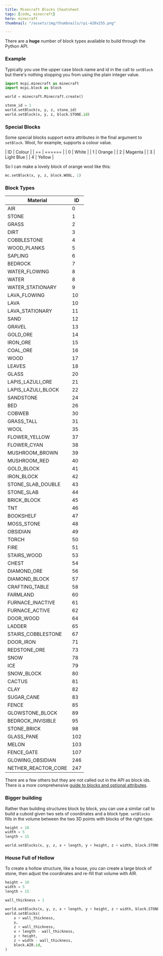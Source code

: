 ```yaml
---
title: Minecraft Blocks Cheatsheet
tags: [code, minecraft]
hero: minecraft
thumbnail: "/assets/img/thumbnails/rpi-420x255.png"

---
```


There are a **huge** number of block types available to build through the Python API.

### Example

Typically you use the upper case block name and id in the call to <code>setBlock</code> but
there's nothing stopping you from using the plain integer value.

```python
import mcpi.minecraft as minecraft
import mcpi.block as block

world = minecraft.Minecraft.create()

stone_id = 1
world.setBlock(x, y, z, stone_id)
world.setBlock(x, y, z, block.STONE.id)
```

### Special Blocks

Some special blocks support extra attributes in the final argument to
<code>setBlock</code>. Wool, for example, supports a colour value.

| ID | Colour |
| == | ====== |
| 0 | White |
| 1 | Orange |
| 2 | Magenta |
| 3 | Light Blue |
| 4 | Yellow |

So I can make a lovely block of orange wool like this:

```python
mc.setBlock(x, y, z, block.WOOL, 1)
```

### Block Types

| Material            | ID  |
| ------------------- | --- |
| AIR                 | 0   |
| STONE               | 1   |
| GRASS               | 2   |
| DIRT                | 3   |
| COBBLESTONE         | 4   |
| WOOD_PLANKS         | 5   |
| SAPLING             | 6   |
| BEDROCK             | 7   |
| WATER_FLOWING       | 8   |
| WATER               | 8   |
| WATER_STATIONARY    | 9   |
| LAVA_FLOWING        | 10  |
| LAVA                | 10  |
| LAVA_STATIONARY     | 11  |
| SAND                | 12  |
| GRAVEL              | 13  |
| GOLD_ORE            | 14  |
| IRON_ORE            | 15  |
| COAL_ORE            | 16  |
| WOOD                | 17  |
| LEAVES              | 18  |
| GLASS               | 20  |
| LAPIS_LAZULI_ORE    | 21  |
| LAPIS_LAZULI_BLOCK  | 22  |
| SANDSTONE           | 24  |
| BED                 | 26  |
| COBWEB              | 30  |
| GRASS_TALL          | 31  |
| WOOL                | 35  |
| FLOWER_YELLOW       | 37  |
| FLOWER_CYAN         | 38  |
| MUSHROOM_BROWN      | 39  |
| MUSHROOM_RED        | 40  |
| GOLD_BLOCK          | 41  |
| IRON_BLOCK          | 42  |
| STONE_SLAB_DOUBLE   | 43  |
| STONE_SLAB          | 44  |
| BRICK_BLOCK         | 45  |
| TNT                 | 46  |
| BOOKSHELF           | 47  |
| MOSS_STONE          | 48  |
| OBSIDIAN            | 49  |
| TORCH               | 50  |
| FIRE                | 51  |
| STAIRS_WOOD         | 53  |
| CHEST               | 54  |
| DIAMOND_ORE         | 56  |
| DIAMOND_BLOCK       | 57  |
| CRAFTING_TABLE      | 58  |
| FARMLAND            | 60  |
| FURNACE_INACTIVE    | 61  |
| FURNACE_ACTIVE      | 62  |
| DOOR_WOOD           | 64  |
| LADDER              | 65  |
| STAIRS_COBBLESTONE  | 67  |
| DOOR_IRON           | 71  |
| REDSTONE_ORE        | 73  |
| SNOW                | 78  |
| ICE                 | 79  |
| SNOW_BLOCK          | 80  |
| CACTUS              | 81  |
| CLAY                | 82  |
| SUGAR_CANE          | 83  |
| FENCE               | 85  |
| GLOWSTONE_BLOCK     | 89  |
| BEDROCK_INVISIBLE   | 95  |
| STONE_BRICK         | 98  |
| GLASS_PANE          | 102 |
| MELON               | 103 |
| FENCE_GATE          | 107 |
| GLOWING_OBSIDIAN    | 246 |
| NETHER_REACTOR_CORE | 247 |

There are a few others but they are not called out in the API as block ids. There is
a more comprehensive <a href="http://minecraft.gamepedia.com/Pocket_Edition_data_values">guide to blocks and optional attributes</a>.

### Bigger building

Rather than building structures block by block, you can use a similar call to build
a cuboid given two sets of coordinates and a block type. <code>setBlocks</code> fills in
the volume between the two 3D points with blocks of the right type.

```python
height = 10
width = 5
length = 15

world.setBlocks(x, y, z, x + length, y + height, z + width, block.STONE.id)
```

### House Full of Hollow

To create a hollow structure, like a house, you can create a large block of stone, then
adjust the coordinates and re-fill that volume with AIR.

```python
height = 10
width = 5
length = 15

wall_thickness = 1

world.setBlocks(x, y, z, x + length, y + height, z + width, block.STONE.id)
world.setBlocks(
    x + wall_thickness,
    y,
    z + wall_thickness,
    x + length - wall_thickness,
    y + height,
    z + width - wall_thickness,
    block.AIR.id,
)
```
